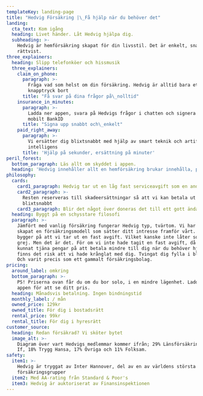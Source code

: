```yaml
---
templateKey: landing-page
title: "Hedvig Försäkring |\_Få hjälp när du behöver det"
landing:
  cta_text: Kom igång
  heading: Livet händer. Låt Hedvig hjälpa dig.
  subheading: >-
    Hedvig är hemförsäkring skapat för din livsstil. Det är enkelt, snabbt och
    rättvist.
three_explainers:
  heading: Slipp telefonköer och hissmusik
  three_explainers:
    claim_on_phone:
      paragraph: >-
        Fråga vad som helst om din försäkring. Hedvig är alltid bara ett
        knapptryck bort
      title: "Få svar på dina frågor på\_nolltid"
    insurance_in_minutes:
      paragraph: >-
        Ladda ner appen, svara på Hedvigs frågor i chatten och signera med
        mobilt BankID
      title: "Signa upp snabbt och\_enkelt"
    paid_right_away:
      paragraph: >-
        Vi ersätter dig blixtsnabbt med hjälp av smart teknik och artificiell
        intelligens
      title: 'Hjälp på sekunder, ersättning på minuter'
peril_forest:
  bottom_paragraph: Läs allt om skyddet i appen.
  heading: 'Hedvig innehåller allt en hemförsäkring brukar innehålla, plus drulle'
philosophy:
  cards:
    card1_paragraph: Hedvig tar ut en låg fast serviceavgift som en andel av din månadskostnad
    card2_paragraph: >-
      Resten reserveras till skadeersättningar så att vi kan betala ut
      blixtsnabbt
    card3_paragraph: Blir det något över doneras det till ett gott ändamål
  heading: Byggt på en schysstare filosofi
  paragraph: >-
    Jämfört med vanlig försäkring fungerar Hedvig typ, tvärtom. Vi har nämligen
    skapat en försäkringsmodell som sätter ditt intresse framför vårt. Allt
    bygger på att vi tar ut en fast avgift. Vilket kanske inte låter som en stor
    grej. Men det är det. För om vi inte hade tagit en fast avgift, då hade vi
    kunnat tjäna pengar på att betala mindre till dig när du behöver hjälp. Då
    finns det risk att vi hade krånglat med dig. Tvingat dig fylla i blanketter.
    Och varit precis som ett gammalt försäkringsbolag.
pricing:
  around_label: omkring
  bottom_paragraph: >-
    PS! Priserna ovan får du om du bor solo, i en mindre lägenhet. Ladda ner
    appen för att se ditt pris.
  heading: Månadsvis betalning. Ingen bindningstid
  monthly_label: / mån
  owned_price: 129kr
  owned_title: För dig i bostadsrätt
  rental_price: 99kr
  rental_title: För dig i hyresrätt
customer_source:
  heading: Redan försäkrad? Vi sköter bytet
  image_alt: >-
    Diagram över vart Hedvigs medlemmar kommer ifrån; 29% Länsförsäkringar, 25%
    If, 18% Trygg Hansa, 17% Övriga och 11% Folksam.
safety:
  item1: >-
    Hedvig är tryggat av Inter Hannover, del av en av världens största
    försäkringsgrupper
  item2: Med AA-rating från Standard & Poor's
  item3: Hedvig är auktoriserat av Finansinspektionen
---
```


